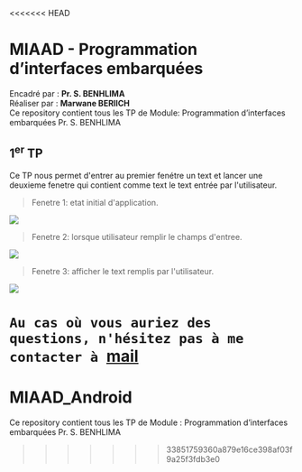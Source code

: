 <<<<<<< HEAD
# MIAAD - Programmation d’interfaces embarquées

Encadré par : **Pr. S. BENHLIMA** <br>
Réaliser par : **Marwane BERIICH** <br>
Ce repository contient tous les TP de Module: Programmation d’interfaces embarquées  Pr. S. BENHLIMA


## 1<sup>er</sup> TP  

Ce TP nous permet d'entrer au premier fenétre un text et lancer une deuxieme fenetre qui contient comme text le text entrée par l'utilisateur.

> Fenetre 1: etat initial d'application.

![](/Users/mac/IdeaProjects/MIAADFirst/RapportImg/Start.png)


> Fenetre 2: lorsque utilisateur remplir le champs d'entree.

![](/Users/mac/IdeaProjects/MIAADFirst/RapportImg/Screen1.png)

> Fenetre 3: afficher le text remplis par l'utilisateur.

![](/Users/mac/IdeaProjects/MIAADFirst/RapportImg/Screen2.png)


`Au cas où vous auriez des questions, n'hésitez pas à me contacter à `[mail](mailto:marwaneberiich@gmail.com)
=======
# MIAAD_Android
Ce repository contient tous les TP de Module : Programmation d’interfaces embarquées  Pr. S. BENHLIMA
>>>>>>> 33851759360a879e16ce398af03f9a25f3fdb3e0
